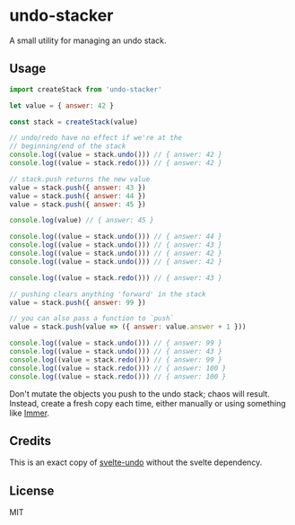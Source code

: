 # undo-stacker

A small utility for managing an undo stack.

## Usage

```js
import createStack from 'undo-stacker'

let value = { answer: 42 }

const stack = createStack(value)

// undo/redo have no effect if we're at the
// beginning/end of the stack
console.log((value = stack.undo())) // { answer: 42 }
console.log((value = stack.redo())) // { answer: 42 }

// stack.push returns the new value
value = stack.push({ answer: 43 })
value = stack.push({ answer: 44 })
value = stack.push({ answer: 45 })

console.log(value) // { answer: 45 }

console.log((value = stack.undo())) // { answer: 44 }
console.log((value = stack.undo())) // { answer: 43 }
console.log((value = stack.undo())) // { answer: 42 }
console.log((value = stack.undo())) // { answer: 42 }

console.log((value = stack.redo())) // { answer: 43 }

// pushing clears anything 'forward' in the stack
value = stack.push({ answer: 99 })

// you can also pass a function to `push`
value = stack.push(value => ({ answer: value.answer + 1 }))

console.log((value = stack.undo())) // { answer: 99 }
console.log((value = stack.undo())) // { answer: 43 }
console.log((value = stack.redo())) // { answer: 99 }
console.log((value = stack.redo())) // { answer: 100 }
console.log((value = stack.redo())) // { answer: 100 }
```

Don't mutate the objects you push to the undo stack; chaos will result. Instead, create a fresh copy each time, either manually or using something like [Immer](https://immerjs.github.io/immer/).

## Credits

This is an exact copy of [svelte-undo](https://github.com/Rich-Harris/svelte-undo) without the svelte dependency.

## License

MIT